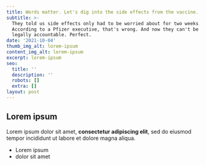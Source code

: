 ```yaml
---
title: Words matter. Let's dig into the side effects from the vaccine.
subtitle: >-
  They told us side effects only had to be worried about for two weeks.
  According to a Pfizer executive, that's wrong. And now they can't be held
  legally accountable. Perfect.
date: '2021-10-04'
thumb_img_alt: lorem-ipsum
content_img_alt: lorem-ipsum
excerpt: lorem-ipsum
seo:
  title: ''
  description: ''
  robots: []
  extra: []
layout: post
---
```

## Lorem ipsum

Lorem ipsum dolor sit amet, **consectetur adipiscing elit**, sed do eiusmod tempor incididunt ut labore et dolore magna aliqua.

- Lorem ipsum
- dolor sit amet